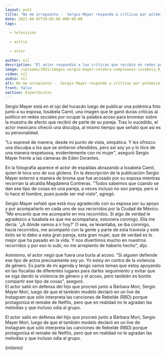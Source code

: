 ```yaml
---
layout: post
title: "No me arrepiento -  Sergio Mayer responde a críticas por polémica foto con Issabela Camil"
date: 2021-06-07T16:02:00.000-06:00
tags:
  
  - television
  
  - actriz
  
  - actor
  
author: nil
description: "El actor respondió a las críticas que recibió en redes por ocupar la palabra acoso para bromear sobre la muestra de afecto que recibió de parte de su esposa. "
image: /uploads/2021/images-sergio-mayer-celebra-cumpleanos-issabela_0_0_1200_747_(1).jpg
video: nil
audio: nil
alt: No me arrepiento -  Sergio Mayer responde a críticas por polémica foto con Issabela Camil
front: false
section: Espectáculos
---
```


Sergio Mayer está en el ojo del huracán luego de publicar una polémica foto junto a su esposa, Issabela Camil, una imagen que le ganó duras críticas al político en redes sociales por ocupar la palabra acoso para bromear sobre la muestra de afecto que recibió de parte de su pareja. Tras lo sucedido, el actor mexicano ofreció una disculpa, al mismo tiempo que señaló que así es su personalidad. 

"Lo expresé de manera, desde mi punto de vista, simpática. Y les ofrezco una disculpa a los que se sintieron ofendidos, pero así soy yo y lo hice de una manera respetuosa, evidentemente con mi mujer", aseguró Sergio Mayer frente a las cámaras de Eden Dorantes. 

En la fotografía aparece el actor de espaldas abrazando a Issabela Camil, quien le toca uno de sus glúteos. En la descripción de la publicación Sergio Mayer externó a manera de broma que fue acosado por su esposa mientras recorrían la alcaldía Magdalena Contreras.  "Todos sabemos que cuando se dan ese tipo de cosas en una pareja, a veces incluso no son pareja, pero si lo hace el hombre, pues puede ser mal visto", agregó.  

Sergio Mayer señaló que está muy agradecido con su esposa por su apoyo y por acompañarlo en cada uno de sus recorridos por la Ciudad de México.  "Me encantó que me acompañó en mis recorridos. Si algo de verdad le agradezco a Issabela es que me acompañara, estuviera conmigo. Ella me decía: '¿A dónde vamos a ir hoy?' O sea, se levantaba, se iba conmigo, hacía recorridos, me acompañó con la gente y parte de esta travesía y este éxito se lo debo a esta gran pareja, esta gran mujer, que de verdad es lo mejor que ha pasado en la vida. Y nos divertimos mucho en nuestros recorridos y por eso lo subí, no me arrepiento de haberlo hecho", dijo. 

Asimismo, el actor negó que fuera una burla al acoso. "Si alguien defiende ese tipo de actos precisamente soy yo. Yo estoy en contra de la violencia de género. Es parte de mi agenda y tengo varios temas que estoy apoyando en las fiscalías de diferentes lugares para darles seguimiento y evitar que se siga dando la violencia de género y el acoso, pero también es bonito compartir ese tipo de cosas", aseguró.  
El actor salió en defensa del hijo que procreó junto a Bárbara Mori, Sergio Mayer Mori, luego de que el también modelo declaró en un live de Instagram que sólo interpreta las canciones de Rebelde (RBD) porque protagoniza el remake de Netflix, pero que en realidad no le agradan las melodías y que incluso odia al grupo.  

El actor salió en defensa del hijo que procreó junto a Bárbara Mori, Sergio Mayer Mori, luego de que el también modelo declaró en un live de Instagram que sólo interpreta las canciones de Rebelde (RBD) porque protagoniza el remake de Netflix, pero que en realidad no le agradan las melodías y que incluso odia al grupo.  

(milenio)